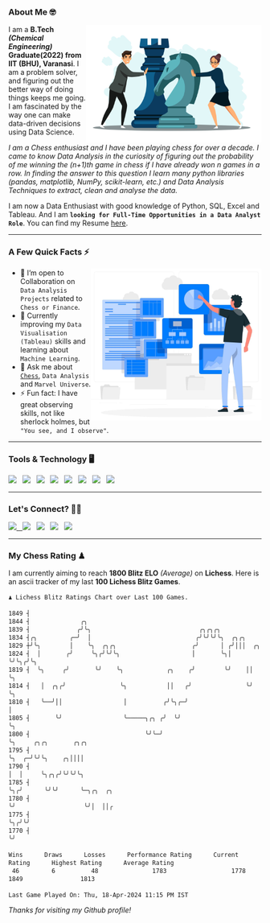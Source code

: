 ### About Me 🤓
<img align="right" alt="Coding" width="350" src="https://github.com/Laxman-Lakhan/Laxman-Lakhan/blob/master/Assets/Chess_Vector.jpg">   

I am a **B.Tech** _**(Chemical Engineering)**_ **Graduate(2022) from IIT (BHU), Varanasi**. I am a problem solver, and figuring out the better way of doing things keeps me going. I am fascinated by the way one can make data-driven decisions using Data Science. 

_I am a Chess enthusiast and I have been playing chess for over a decade. I came to know Data Analysis in the curiosity of figuring out the probability of me winning the (n+1)th game in chess if I have already won n games in a row. In finding the answer to this question I learn many python libraries (pandas, matplotlib, NumPy, scikit-learn, etc.) and Data Analysis Techniques to extract, clean and analyse the data._

I am now a Data Enthusiast with good knowledge of Python, SQL, Excel and Tableau. And I am **`looking for Full-Time Opportunities in a Data Analyst Role`**. You can find my Resume
 [here](https://drive.google.com/file/d/1UIOoogRLj5eGQFQBkuvMmTISZVdl2Ok7/view?usp=sharing).


---

### A Few Quick Facts ⚡️
<img align="right" alt="Coding" width="340" src="https://github.com/Laxman-Lakhan/Laxman-Lakhan/blob/master/Assets/Data_Vector.jpg">   

- 🤝 I’m open to Collaboration on `Data Analysis Projects` related to `Chess or Finance`.
- 📖 Currently improving my `Data Visualisation (Tableau)` skills and learning about `Machine Learning`.
- 💬 Ask me about [`Chess`](https://lichess.org/@/YourKingIsInDanger), `Data Analysis` and `Marvel Universe`.
- ⚡️ Fun fact: I have great observing skills, not like sherlock holmes, but `"You see, and I observe"`.

---
### Tools & Technology 🖥

<img src="https://img.shields.io/badge/Python-white?logo=Python&logoColor=ColorName&style=ShieldStyle" /> &nbsp;
<img src="https://img.shields.io/badge/MySQL-white?logo=MySQL&logoColor=ColorName&style=ShieldStyle" /> &nbsp;
<img src="https://img.shields.io/badge/Tableau-white?logo=Tableau&logoColor=ColorName&style=ShieldStyle" /> &nbsp;
<img src="https://img.shields.io/badge/Excel-white?logo=Microsoft+Excel&logoColor=196F3D&style=ShieldStyle" /> &nbsp;
<img src="https://img.shields.io/badge/Jupyter-white?logo=Jupyter&logoColor=ColorName&style=ShieldStyle" /> &nbsp;
<img src="https://img.shields.io/badge/pandas-white?logo=Pandas&logoColor=000080&style=ShieldStyle" /> &nbsp;
<img src="https://img.shields.io/badge/numpy-white?logo=Numpy&logoColor=85C1E9&style=ShieldStyle" /> &nbsp;
<img src="https://img.shields.io/badge/scikit learn-white?logo=Scikit+Learn&logoColor=ColorName&style=ShieldStyle" /> &nbsp;



---

### Let's Connect? 🫳🏻

<a href="mailto:laxmansingh.lakhan@gmail.com"> <img src="https://img.icons8.com/fluent/48/000000/gmail.png" width="3.5%"/> &nbsp;
[<img src="https://img.icons8.com/color/48/000000/linkedin.png" width="3.5%"/>](https://www.linkedin.com/in/laxman-lakhan/)  &nbsp;
[<img src="https://img.icons8.com/fluent/48/000000/facebook-new.png" width="3.5%"/>](https://www.facebook.com/s.laxmanlakhan/)  &nbsp;
[<img src="https://img.icons8.com/fluent/48/000000/instagram-new.png" width="3.5%"/>](https://www.instagram.com/laxman.lakhan/)  &nbsp;
[<img src="https://img.icons8.com/color/48/000000/twitter.png" width="3.5%"/>](https://twitter.com/laxman__lakhan)  &nbsp;

 ---
  
### My Chess Rating ♟
  
I am currently aiming to reach **1800 Blitz ELO** *(Average)* on **Lichess**. Here is an ascii tracker of my last **100 Lichess Blitz Games**.

  ```
  ♟︎ 𝙻𝚒𝚌𝚑𝚎𝚜𝚜 𝙱𝚕𝚒𝚝𝚣 𝚁𝚊𝚝𝚒𝚗𝚐𝚜 𝙲𝚑𝚊𝚛𝚝 𝚘𝚟𝚎𝚛 𝙻𝚊𝚜𝚝 𝟷00 𝙶𝚊𝚖𝚎𝚜.
  
1849 ┤
1844 ┤              ╭╮
1839 ┤             ╭╯╰╮                              ╭╮╭╮╭╮
1834 ┤╭╮         ╭─╯  │                             ╭╯╰╯╰╯╰╮  ╭╮╭╮
1829 ┼╯╰╮        │    ╰╮  ╭╮╭╮                     ╭╯      │ ╭╯│││  ╭╮
1824 ┤  │       ╭╯     ╰╮╭╯╰╯╰╮                    │       ╰╮│ ╰╯╰╮╭╯╰╮
1819 ┤  ╰╮     ╭╯       ╰╯    ╰╮            ╭╮    ╭╯        ╰╯    ││  ╰╮
1814 ┤   │  ╭╮╭╯               ╰╮           ││   ╭╯               ╰╯   ╰╮
1810 ┤   ╰──╯││                 │          ╭╯╰╮╭─╯                      │
1805 ┤       ╰╯                 ╰─────╮╭╮ ╭╯  ╰╯                        ╰╮
1800 ┤                                ╰╯╰─╯                              ╰╮     ╭╮╭╮       ╭╮╭╮
1795 ┤                                                                    ╰╮  ╭─╯╰╯╰╮    ╭╮││││
1790 ┤                                                                     │  │     ╰╮╭╮╭╯╰╯╰╯╰╮
1785 ┤                                                                     ╰╮╭╯      ╰╯╰╯      ╰─╮╭╮  ╭╮
1780 ┤                                                                      ╰╯                   ╰╯│  ││╭
1775 ┤                                                                                             ╰╮╭╯╰╯
1770 ┤                                                                                              ╰╯ 

Wins      Draws      Losses      Performance Rating      Current Rating      Highest Rating      Average Rating
   46         6          48               1783                  1778                1849                1813     

Last Game Played On: Thu, 18-Apr-2024 11:15 PM IST
  ```
  
  
*Thanks for visiting my Github profile!*
